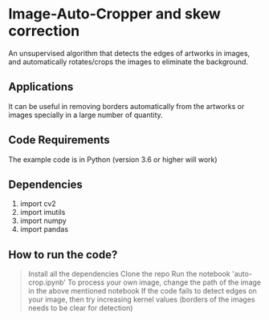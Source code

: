 # Image-Auto-Cropper and skew correction

An unsupervised algorithm that detects the edges of artworks in images, and automatically rotates/crops the images to eliminate the background.

## Applications

It can be useful in removing borders automatically from the artworks or images specially in a large number of quantity.


## Code Requirements 

The example code is in Python (version 3.6 or higher will work)

## Dependencies

1) import cv2
2) import imutils
3) import numpy
4) import pandas

## How to run the code?

> Install all the dependencies
> Clone the repo
> Run the notebook 'auto-crop.ipynb'
> To process your own image, change the path of the image in the above mentioned notebook
> If the code fails to detect edges on your image, then try increasing kernel values (borders of the images needs to be clear for detection)
